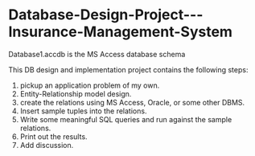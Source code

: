 # Database-Design-Project---Insurance-Management-System
Database1.accdb is the MS Access database schema 

This DB design and implementation project contains the following steps:
1. pickup an application problem of my own.
2. Entity-Relationship model design.
3. create the relations using MS Access, Oracle, or some other DBMS.
4. Insert sample tuples into the relations.
5. Write some meaningful SQL queries and run against the sample relations.
6. Print out the results.
7. Add discussion.
